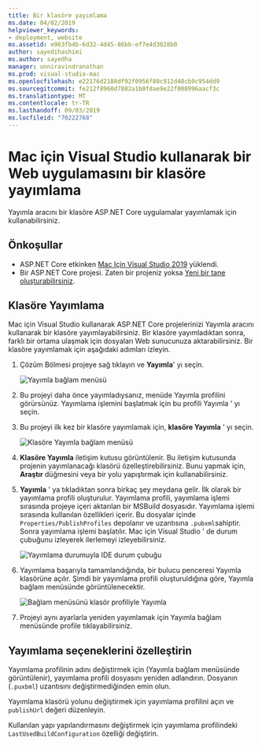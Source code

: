 ```yaml
---
title: Bir klasöre yayımlama
ms.date: 04/02/2019
helpviewer_keywords:
- deployment, website
ms.assetid: e963fb4b-6d32-4d45-86bb-ef7e4d3028b0
author: sayedihashimi
ms.author: sayedha
manager: unniravindranathan
ms.prod: visual-studio-mac
ms.openlocfilehash: e22176d2188df92f0956f88c912d48cb9c954dd9
ms.sourcegitcommit: fe212f8960d7882a1b0fdae9e22f008996aacf3c
ms.translationtype: MT
ms.contentlocale: tr-TR
ms.lasthandoff: 09/03/2019
ms.locfileid: "70222768"
---
```

# <a name="publish-a-web-app-to-a-folder-using-visual-studio-for-mac"></a>Mac için Visual Studio kullanarak bir Web uygulamasını bir klasöre yayımlama

Yayımla aracını bir klasöre ASP.NET Core uygulamalar yayımlamak için kullanabilirsiniz.

## <a name="prerequisites"></a>Önkoşullar

- ASP.NET Core etkinken [Mac Için Visual Studio 2019](https://visualstudio.microsoft.com/downloads/?utm_medium=microsoft&utm_source=docs.microsoft.com&utm_campaign=inline+link&utm_content=download+vs4mac2019) yüklendi.
- Bir ASP.NET Core projesi. Zaten bir projeniz yoksa [Yeni bir tane oluşturabilirsiniz](https://docs.microsoft.com/visualstudio/mac/create-new-projects?view=vsmac-2019).

## <a name="publish-to-folder"></a>Klasöre Yayımlama

Mac için Visual Studio kullanarak ASP.NET Core projelerinizi Yayımla aracını kullanarak bir klasöre yayımlayabilirsiniz. Bir klasöre yayımladıktan sonra, farklı bir ortama ulaşmak için dosyaları Web sunucunuza aktarabilirsiniz. Bir klasöre yayımlamak için aşağıdaki adımları izleyin.

 1. Çözüm Bölmesi projeye sağ tıklayın ve **Yayımla**' yı seçin.

    ![Yayımla bağlam menüsü](media/publish-context-menu.png)

 2. Bu projeyi daha önce yayımladıysanız, menüde Yayımla profilini görürsünüz. Yayımlama işlemini başlatmak için bu profili Yayımla ' yı seçin.

 3. Bu projeyi ilk kez bir klasöre yayımlamak için, **klasöre Yayımla** ' yı seçin.

    ![Klasöre Yayımla bağlam menüsü](media/publish-to-folder-context-menu.png)

 4. **Klasöre Yayımla** iletişim kutusu görüntülenir. Bu iletişim kutusunda projenin yayımlanacağı klasörü özelleştirebilirsiniz. Bunu yapmak için, **Araştır** düğmesini veya bir yolu yapıştırmak için kullanabilirsiniz.

 5. **Yayımla** ' ya tıkladıktan sonra birkaç şey meydana gelir. İlk olarak bir yayımlama profili oluşturulur. Yayımlama profili, yayımlama işlemi sırasında projeye içeri aktarılan bir MSBuild dosyasıdır. Yayımlama işlemi sırasında kullanılan özellikleri içerir. Bu dosyalar içinde `Properties/PublishProfiles` depolanır ve uzantısına `.pubxml`sahiptir. Sonra yayımlama işlemi başlatılır. Mac için Visual Studio ' de durum çubuğunu izleyerek ilerlemeyi izleyebilirsiniz.

    ![Yayımlama durumuyla IDE durum çubuğu](media/publish-to-folder-status-bar.png)

 6. Yayımlama başarıyla tamamlandığında, bir bulucu penceresi Yayımla klasörüne açılır. Şimdi bir yayımlama profili oluşturuldığına göre, Yayımla bağlam menüsünde görüntülenecektir.

    ![Bağlam menüsünü klasör profiliyle Yayımla](media/publish-context-menu-with-folder-profile.png)

 7. Projeyi aynı ayarlarla yeniden yayımlamak için Yayımla bağlam menüsünde profile tıklayabilirsiniz.

## <a name="customize-publish-options"></a>Yayımlama seçeneklerini özelleştirin

Yayımlama profilinin adını değiştirmek için (Yayımla bağlam menüsünde görüntülenir), yayımlama profili dosyasını yeniden adlandırın. Dosyanın (`.puxbml`) uzantısını değiştirmediğinden emin olun.

Yayımlama klasörü yolunu değiştirmek için yayımlama profilini açın ve `publishUrl` değeri düzenleyin.

Kullanılan yapı yapılandırmasını değiştirmek için yayımlama profilindeki `LastUsedBuildConfiguration` özelliği değiştirin.
